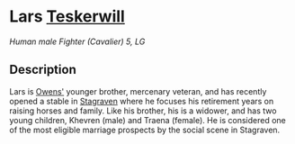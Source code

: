 # Lars [Teskerwill](/Organizations/Houses/Teskerwill.md)
*Human male Fighter (Cavalier) 5, LG*

## Description
Lars is [Owens'](OwenTeskerwill.md) younger brother, mercenary veteran, and has recently opened a stable in [Stagraven](/Cities/Stagraven.md) where he focuses his retirement years on raising horses and family. Like his brother, his is a widower, and has two young children, Khevren (male) and Traena (female). He is considered one of the most eligible marriage prospects by the social scene in Stagraven.
